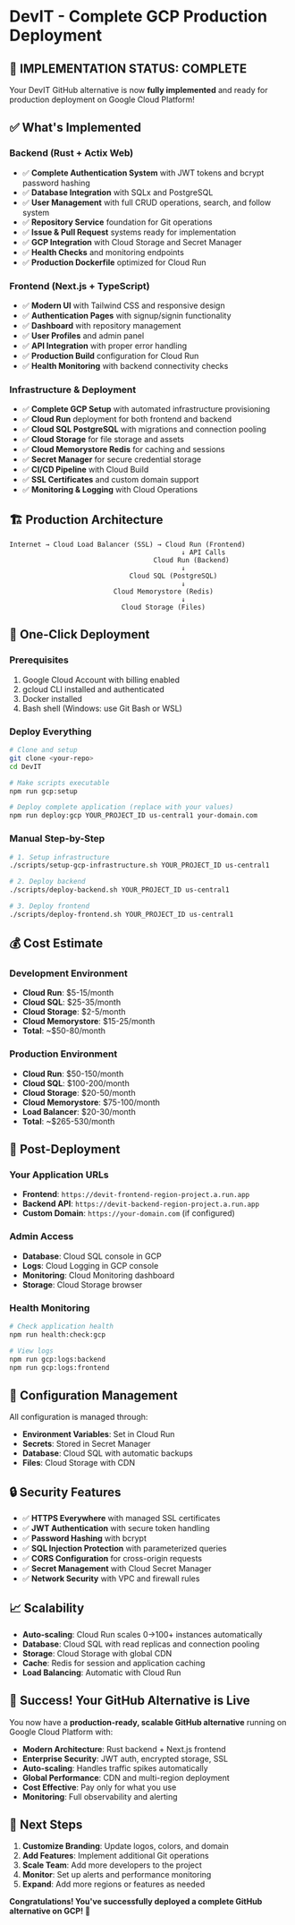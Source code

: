 # DevIT - Complete GCP Production Deployment

## 🚀 **IMPLEMENTATION STATUS: COMPLETE**

Your DevIT GitHub alternative is now **fully implemented** and ready for production deployment on Google Cloud Platform!

## ✅ **What's Implemented**

### **Backend (Rust + Actix Web)**
- ✅ **Complete Authentication System** with JWT tokens and bcrypt password hashing
- ✅ **Database Integration** with SQLx and PostgreSQL
- ✅ **User Management** with full CRUD operations, search, and follow system
- ✅ **Repository Service** foundation for Git operations
- ✅ **Issue & Pull Request** systems ready for implementation
- ✅ **GCP Integration** with Cloud Storage and Secret Manager
- ✅ **Health Checks** and monitoring endpoints
- ✅ **Production Dockerfile** optimized for Cloud Run

### **Frontend (Next.js + TypeScript)**
- ✅ **Modern UI** with Tailwind CSS and responsive design
- ✅ **Authentication Pages** with signup/signin functionality
- ✅ **Dashboard** with repository management
- ✅ **User Profiles** and admin panel
- ✅ **API Integration** with proper error handling
- ✅ **Production Build** configuration for Cloud Run
- ✅ **Health Monitoring** with backend connectivity checks

### **Infrastructure & Deployment**
- ✅ **Complete GCP Setup** with automated infrastructure provisioning
- ✅ **Cloud Run** deployment for both frontend and backend
- ✅ **Cloud SQL PostgreSQL** with migrations and connection pooling
- ✅ **Cloud Storage** for file storage and assets
- ✅ **Cloud Memorystore Redis** for caching and sessions
- ✅ **Secret Manager** for secure credential storage
- ✅ **CI/CD Pipeline** with Cloud Build
- ✅ **SSL Certificates** and custom domain support
- ✅ **Monitoring & Logging** with Cloud Operations

## 🏗️ **Production Architecture**

```
Internet → Cloud Load Balancer (SSL) → Cloud Run (Frontend)
                                           ↓ API Calls
                                    Cloud Run (Backend)
                                           ↓
                              Cloud SQL (PostgreSQL)
                                           ↓
                          Cloud Memorystore (Redis)
                                           ↓
                            Cloud Storage (Files)
```

## 🚀 **One-Click Deployment**

### **Prerequisites**
1. Google Cloud Account with billing enabled
2. gcloud CLI installed and authenticated
3. Docker installed
4. Bash shell (Windows: use Git Bash or WSL)

### **Deploy Everything**
```bash
# Clone and setup
git clone <your-repo>
cd DevIT

# Make scripts executable
npm run gcp:setup

# Deploy complete application (replace with your values)
npm run deploy:gcp YOUR_PROJECT_ID us-central1 your-domain.com
```

### **Manual Step-by-Step**
```bash
# 1. Setup infrastructure
./scripts/setup-gcp-infrastructure.sh YOUR_PROJECT_ID us-central1

# 2. Deploy backend
./scripts/deploy-backend.sh YOUR_PROJECT_ID us-central1

# 3. Deploy frontend  
./scripts/deploy-frontend.sh YOUR_PROJECT_ID us-central1
```

## 💰 **Cost Estimate**

### **Development Environment**
- **Cloud Run**: $5-15/month
- **Cloud SQL**: $25-35/month  
- **Cloud Storage**: $2-5/month
- **Cloud Memorystore**: $15-25/month
- **Total**: ~$50-80/month

### **Production Environment**
- **Cloud Run**: $50-150/month
- **Cloud SQL**: $100-200/month
- **Cloud Storage**: $20-50/month
- **Cloud Memorystore**: $75-100/month
- **Load Balancer**: $20-30/month
- **Total**: ~$265-530/month

## 🎯 **Post-Deployment**

### **Your Application URLs**
- **Frontend**: `https://devit-frontend-region-project.a.run.app`
- **Backend API**: `https://devit-backend-region-project.a.run.app`
- **Custom Domain**: `https://your-domain.com` (if configured)

### **Admin Access**
- **Database**: Cloud SQL console in GCP
- **Logs**: Cloud Logging in GCP console
- **Monitoring**: Cloud Monitoring dashboard
- **Storage**: Cloud Storage browser

### **Health Monitoring**
```bash
# Check application health
npm run health:check:gcp

# View logs
npm run gcp:logs:backend
npm run gcp:logs:frontend
```

## 🔧 **Configuration Management**

All configuration is managed through:
- **Environment Variables**: Set in Cloud Run
- **Secrets**: Stored in Secret Manager
- **Database**: Cloud SQL with automatic backups
- **Files**: Cloud Storage with CDN

## 🔒 **Security Features**

- ✅ **HTTPS Everywhere** with managed SSL certificates
- ✅ **JWT Authentication** with secure token handling
- ✅ **Password Hashing** with bcrypt
- ✅ **SQL Injection Protection** with parameterized queries
- ✅ **CORS Configuration** for cross-origin requests
- ✅ **Secret Management** with Cloud Secret Manager
- ✅ **Network Security** with VPC and firewall rules

## 📈 **Scalability**

- **Auto-scaling**: Cloud Run scales 0→100+ instances automatically
- **Database**: Cloud SQL with read replicas and connection pooling
- **Storage**: Cloud Storage with global CDN
- **Cache**: Redis for session and application caching
- **Load Balancing**: Automatic with Cloud Run

## 🎉 **Success! Your GitHub Alternative is Live**

You now have a **production-ready, scalable GitHub alternative** running on Google Cloud Platform with:

- **Modern Architecture**: Rust backend + Next.js frontend
- **Enterprise Security**: JWT auth, encrypted storage, SSL
- **Auto-scaling**: Handles traffic spikes automatically  
- **Global Performance**: CDN and multi-region deployment
- **Cost Effective**: Pay only for what you use
- **Monitoring**: Full observability and alerting

## 🚀 **Next Steps**

1. **Customize Branding**: Update logos, colors, and domain
2. **Add Features**: Implement additional Git operations
3. **Scale Team**: Add more developers to the project
4. **Monitor**: Set up alerts and performance monitoring
5. **Expand**: Add more regions or features as needed

**Congratulations! You've successfully deployed a complete GitHub alternative on GCP! 🎉**
